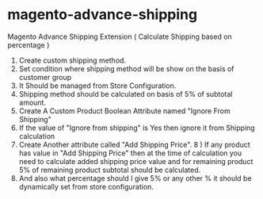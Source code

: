 # magento-advance-shipping
Magento Advance Shipping Extension ( Calculate Shipping based on percentage )

1) Create custom shipping method.
2) Set condition where shipping method will be show on the  basis of customer group
3) It Should be managed from Store Configuration.
4) Shipping method should be calculated on basis of 5% of subtotal amount.
5) Create A Custom Product Boolean Attribute named "Ignore From Shipping"
6) If the value of "Ignore from shipping" is Yes then ignore it from Shipping calculation
7) Create Another attribute called "Add Shipping Price".
8 ) If any product has value in "Add Shipping Price" then at the time
of calculation you need to calculate added shipping price value and for remaining
product 5% of remaining product subtotal should be calculated.
9) And also what percentage should I give 5% or any other % it should be dynamically set from store configuration.